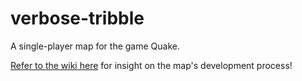 # verbose-tribble
A single-player map for the game Quake.

[Refer to the wiki here](https://github.com/ReviveZygarde/verbose-tribble/wiki) for insight on the map's development process!
